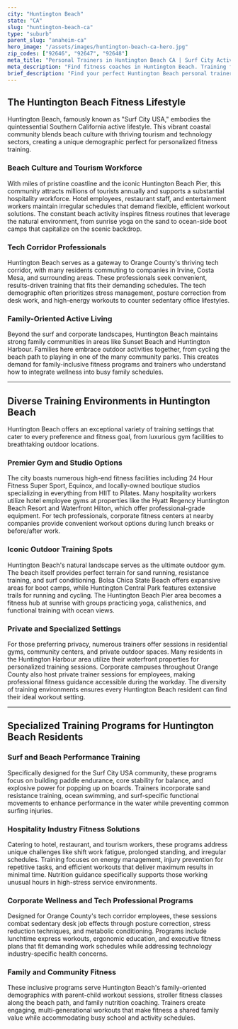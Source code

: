 ```yaml
---
city: "Huntington Beach"
state: "CA"
slug: "huntington-beach-ca"
type: "suburb"
parent_slug: "anaheim-ca"
hero_image: "/assets/images/huntington-beach-ca-hero.jpg"
zip_codes: ["92646", "92647", "92648"]
meta_title: "Personal Trainers in Huntington Beach CA | Surf City Active Lifestyle"
meta_description: "Find fitness coaches in Huntington Beach. Training focused on beach volleyball conditioning, surf fitness, and active coastal community wellness."
brief_description: "Find your perfect Huntington Beach personal trainer match today! Our service connects you with certified fitness professionals who understand the unique Orange County lifestyle. Whether you're a hospitality worker at local resorts, a tech employee from the nearby Irvine corridor, a beach community resident, or a busy parent, we match you with trainers specializing in your specific needs. From surf conditioning and beach workouts to corporate wellness and family fitness, achieve your goals with personalized training designed for the Huntington Beach active lifestyle. Start your fitness journey with the right local expert now!"
---
```

## The Huntington Beach Fitness Lifestyle

Huntington Beach, famously known as "Surf City USA," embodies the quintessential Southern California active lifestyle. This vibrant coastal community blends beach culture with thriving tourism and technology sectors, creating a unique demographic perfect for personalized fitness training.

### Beach Culture and Tourism Workforce

With miles of pristine coastline and the iconic Huntington Beach Pier, this community attracts millions of tourists annually and supports a substantial hospitality workforce. Hotel employees, restaurant staff, and entertainment workers maintain irregular schedules that demand flexible, efficient workout solutions. The constant beach activity inspires fitness routines that leverage the natural environment, from sunrise yoga on the sand to ocean-side boot camps that capitalize on the scenic backdrop.

### Tech Corridor Professionals

Huntington Beach serves as a gateway to Orange County's thriving tech corridor, with many residents commuting to companies in Irvine, Costa Mesa, and surrounding areas. These professionals seek convenient, results-driven training that fits their demanding schedules. The tech demographic often prioritizes stress management, posture correction from desk work, and high-energy workouts to counter sedentary office lifestyles.

### Family-Oriented Active Living

Beyond the surf and corporate landscapes, Huntington Beach maintains strong family communities in areas like Sunset Beach and Huntington Harbour. Families here embrace outdoor activities together, from cycling the beach path to playing in one of the many community parks. This creates demand for family-inclusive fitness programs and trainers who understand how to integrate wellness into busy family schedules.

---

## Diverse Training Environments in Huntington Beach

Huntington Beach offers an exceptional variety of training settings that cater to every preference and fitness goal, from luxurious gym facilities to breathtaking outdoor locations.

### Premier Gym and Studio Options

The city boasts numerous high-end fitness facilities including 24 Hour Fitness Super Sport, Equinox, and locally-owned boutique studios specializing in everything from HIIT to Pilates. Many hospitality workers utilize hotel employee gyms at properties like the Hyatt Regency Huntington Beach Resort and Waterfront Hilton, which offer professional-grade equipment. For tech professionals, corporate fitness centers at nearby companies provide convenient workout options during lunch breaks or before/after work.

### Iconic Outdoor Training Spots

Huntington Beach's natural landscape serves as the ultimate outdoor gym. The beach itself provides perfect terrain for sand running, resistance training, and surf conditioning. Bolsa Chica State Beach offers expansive areas for boot camps, while Huntington Central Park features extensive trails for running and cycling. The Huntington Beach Pier area becomes a fitness hub at sunrise with groups practicing yoga, calisthenics, and functional training with ocean views.

### Private and Specialized Settings

For those preferring privacy, numerous trainers offer sessions in residential gyms, community centers, and private outdoor spaces. Many residents in the Huntington Harbour area utilize their waterfront properties for personalized training sessions. Corporate campuses throughout Orange County also host private trainer sessions for employees, making professional fitness guidance accessible during the workday. The diversity of training environments ensures every Huntington Beach resident can find their ideal workout setting.

---

## Specialized Training Programs for Huntington Beach Residents

### Surf and Beach Performance Training

Specifically designed for the Surf City USA community, these programs focus on building paddle endurance, core stability for balance, and explosive power for popping up on boards. Trainers incorporate sand resistance training, ocean swimming, and surf-specific functional movements to enhance performance in the water while preventing common surfing injuries.

### Hospitality Industry Fitness Solutions

Catering to hotel, restaurant, and tourism workers, these programs address unique challenges like shift work fatigue, prolonged standing, and irregular schedules. Training focuses on energy management, injury prevention for repetitive tasks, and efficient workouts that deliver maximum results in minimal time. Nutrition guidance specifically supports those working unusual hours in high-stress service environments.

### Corporate Wellness and Tech Professional Programs

Designed for Orange County's tech corridor employees, these sessions combat sedentary desk job effects through posture correction, stress reduction techniques, and metabolic conditioning. Programs include lunchtime express workouts, ergonomic education, and executive fitness plans that fit demanding work schedules while addressing technology industry-specific health concerns.

### Family and Community Fitness

These inclusive programs serve Huntington Beach's family-oriented demographics with parent-child workout sessions, stroller fitness classes along the beach path, and family nutrition coaching. Trainers create engaging, multi-generational workouts that make fitness a shared family value while accommodating busy school and activity schedules.